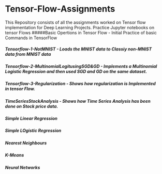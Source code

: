 # Tensor-Flow-Assignments
This Repository consists of all the assignments worked on Tensor flow implementation for Deep Learning Projects.
Practice Jupyter notebooks on tensor Flows
#####Basic Opertions in Tensor Flow  - Initial Practice of basic Commands in TensorFlow
##### Tensorflow-1-NotMNIST - Loads the MNIST data to Classiy non-MNIST data from MNIST data
##### Tensorflow-2-MultinomialLogitusingSGD&GD - Implements a Multinomial Logistic Regression and then used SGD and GD on the same dataset.
##### Tensorflow-3-Regularization - Shows how regularization is Implemented in tensor Flow.
##### TimeSeriesStockAnalysis - Shows how Time Series Analysis has been done on Stock price data.
##### Simple Linear Regression
##### Simple LOgistic Regression
##### Nearest Neighbours
##### K-Means
##### Neural Networks
